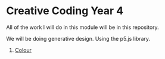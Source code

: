 # Creative Coding Year 4
All of the work I will do in this module will be in this repository.

We will be doing generative design. Using the p5.js library.

1. [Colour](colour)
